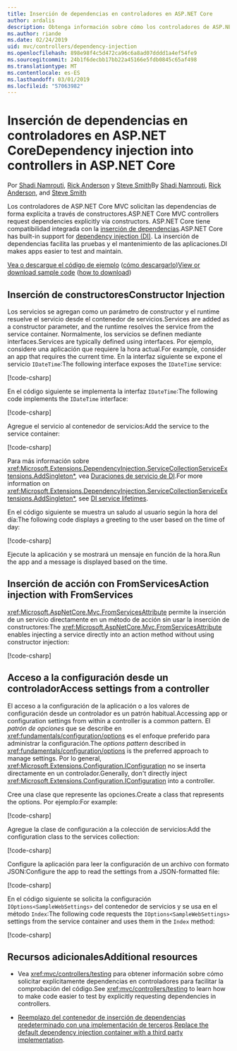 ```yaml
---
title: Inserción de dependencias en controladores en ASP.NET Core
author: ardalis
description: Obtenga información sobre cómo los controladores de ASP.NET Core MVC solicitan sus dependencias explícitamente a través de sus constructores por medio de la inserción de dependencias en ASP.NET Core.
ms.author: riande
ms.date: 02/24/2019
uid: mvc/controllers/dependency-injection
ms.openlocfilehash: 898e98f4c5d472ca96c6a8ad07dddd1a4ef54fe9
ms.sourcegitcommit: 24b1f6decbb17bb22a45166e5fdb0845c65af498
ms.translationtype: MT
ms.contentlocale: es-ES
ms.lasthandoff: 03/01/2019
ms.locfileid: "57063982"
---
```

# <a name="dependency-injection-into-controllers-in-aspnet-core"></a><span data-ttu-id="6c800-103">Inserción de dependencias en controladores en ASP.NET Core</span><span class="sxs-lookup"><span data-stu-id="6c800-103">Dependency injection into controllers in ASP.NET Core</span></span>

<a name="dependency-injection-controllers"></a>

<span data-ttu-id="6c800-104">Por [Shadi Namrouti](https://github.com/shadinamrouti), [Rick Anderson](https://twitter.com/RickAndMSFT) y [Steve Smith](https://github.com/ardalis)</span><span class="sxs-lookup"><span data-stu-id="6c800-104">By [Shadi Namrouti](https://github.com/shadinamrouti), [Rick Anderson](https://twitter.com/RickAndMSFT), and [Steve Smith](https://github.com/ardalis)</span></span>

<span data-ttu-id="6c800-105">Los controladores de ASP.NET Core MVC solicitan las dependencias de forma explícita a través de constructores.</span><span class="sxs-lookup"><span data-stu-id="6c800-105">ASP.NET Core MVC controllers request dependencies explicitly via constructors.</span></span> <span data-ttu-id="6c800-106">ASP.NET Core tiene compatibilidad integrada con la [inserción de dependencias](xref:fundamentals/dependency-injection).</span><span class="sxs-lookup"><span data-stu-id="6c800-106">ASP.NET Core has built-in support for [dependency injection (DI)](xref:fundamentals/dependency-injection).</span></span> <span data-ttu-id="6c800-107">La inserción de dependencias facilita las pruebas y el mantenimiento de las aplicaciones.</span><span class="sxs-lookup"><span data-stu-id="6c800-107">DI makes apps easier to test and maintain.</span></span>

<span data-ttu-id="6c800-108">[Vea o descargue el código de ejemplo](https://github.com/aspnet/Docs/tree/master/aspnetcore/mvc/controllers/dependency-injection/sample) ([cómo descargarlo](xref:index#how-to-download-a-sample))</span><span class="sxs-lookup"><span data-stu-id="6c800-108">[View or download sample code](https://github.com/aspnet/Docs/tree/master/aspnetcore/mvc/controllers/dependency-injection/sample) ([how to download](xref:index#how-to-download-a-sample))</span></span>

## <a name="constructor-injection"></a><span data-ttu-id="6c800-109">Inserción de constructores</span><span class="sxs-lookup"><span data-stu-id="6c800-109">Constructor Injection</span></span>

<span data-ttu-id="6c800-110">Los servicios se agregan como un parámetro de constructor y el runtime resuelve el servicio desde el contenedor de servicios.</span><span class="sxs-lookup"><span data-stu-id="6c800-110">Services are added as a constructor parameter, and the runtime resolves the service from the service container.</span></span> <span data-ttu-id="6c800-111">Normalmente, los servicios se definen mediante interfaces.</span><span class="sxs-lookup"><span data-stu-id="6c800-111">Services are typically defined using interfaces.</span></span> <span data-ttu-id="6c800-112">Por ejemplo, considere una aplicación que requiere la hora actual.</span><span class="sxs-lookup"><span data-stu-id="6c800-112">For example, consider an app that requires the current time.</span></span> <span data-ttu-id="6c800-113">En la interfaz siguiente se expone el servicio `IDateTime`:</span><span class="sxs-lookup"><span data-stu-id="6c800-113">The following interface exposes the `IDateTime` service:</span></span>

[!code-csharp[](dependency-injection/sample/ControllerDI/Interfaces/IDateTime.cs?name=snippet)]

<span data-ttu-id="6c800-114">En el código siguiente se implementa la interfaz `IDateTime`:</span><span class="sxs-lookup"><span data-stu-id="6c800-114">The following code implements the `IDateTime` interface:</span></span>

[!code-csharp[](dependency-injection/sample/ControllerDI/Services/SystemDateTime.cs?name=snippet)]

<span data-ttu-id="6c800-115">Agregue el servicio al contenedor de servicios:</span><span class="sxs-lookup"><span data-stu-id="6c800-115">Add the service to the service container:</span></span>

[!code-csharp[](dependency-injection/sample/ControllerDI/Startup1.cs?name=snippet&highlight=3)]

<span data-ttu-id="6c800-116">Para más información sobre <xref:Microsoft.Extensions.DependencyInjection.ServiceCollectionServiceExtensions.AddSingleton*>, vea [Duraciones de servicio de DI](xref:fundamentals/dependency-injection#service-lifetimes).</span><span class="sxs-lookup"><span data-stu-id="6c800-116">For more information on <xref:Microsoft.Extensions.DependencyInjection.ServiceCollectionServiceExtensions.AddSingleton*>, see [DI service lifetimes](xref:fundamentals/dependency-injection#service-lifetimes).</span></span>

<span data-ttu-id="6c800-117">En el código siguiente se muestra un saludo al usuario según la hora del día:</span><span class="sxs-lookup"><span data-stu-id="6c800-117">The following code displays a greeting to the user based on the time of day:</span></span>

[!code-csharp[](dependency-injection/sample/ControllerDI/Controllers/HomeController.cs?name=snippet)]

<span data-ttu-id="6c800-118">Ejecute la aplicación y se mostrará un mensaje en función de la hora.</span><span class="sxs-lookup"><span data-stu-id="6c800-118">Run the app and a message is displayed based on the time.</span></span>

## <a name="action-injection-with-fromservices"></a><span data-ttu-id="6c800-119">Inserción de acción con FromServices</span><span class="sxs-lookup"><span data-stu-id="6c800-119">Action injection with FromServices</span></span>

<span data-ttu-id="6c800-120"><xref:Microsoft.AspNetCore.Mvc.FromServicesAttribute> permite la inserción de un servicio directamente en un método de acción sin usar la inserción de constructores:</span><span class="sxs-lookup"><span data-stu-id="6c800-120">The <xref:Microsoft.AspNetCore.Mvc.FromServicesAttribute> enables injecting a service directly into an action method without using constructor injection:</span></span>

[!code-csharp[](dependency-injection/sample/ControllerDI/Controllers/HomeController.cs?name=snippet2)]

## <a name="access-settings-from-a-controller"></a><span data-ttu-id="6c800-121">Acceso a la configuración desde un controlador</span><span class="sxs-lookup"><span data-stu-id="6c800-121">Access settings from a controller</span></span>

<span data-ttu-id="6c800-122">El acceso a la configuración de la aplicación o a los valores de configuración desde un controlador es un patrón habitual.</span><span class="sxs-lookup"><span data-stu-id="6c800-122">Accessing app or configuration settings from within a controller is a common pattern.</span></span> <span data-ttu-id="6c800-123">El *patrón de opciones* que se describe en <xref:fundamentals/configuration/options> es el enfoque preferido para administrar la configuración.</span><span class="sxs-lookup"><span data-stu-id="6c800-123">The *options pattern* described in <xref:fundamentals/configuration/options> is the preferred approach to manage settings.</span></span> <span data-ttu-id="6c800-124">Por lo general, <xref:Microsoft.Extensions.Configuration.IConfiguration> no se inserta directamente en un controlador.</span><span class="sxs-lookup"><span data-stu-id="6c800-124">Generally, don't directly inject <xref:Microsoft.Extensions.Configuration.IConfiguration> into a controller.</span></span>

<span data-ttu-id="6c800-125">Cree una clase que represente las opciones.</span><span class="sxs-lookup"><span data-stu-id="6c800-125">Create a class that represents the options.</span></span> <span data-ttu-id="6c800-126">Por ejemplo:</span><span class="sxs-lookup"><span data-stu-id="6c800-126">For example:</span></span>

[!code-csharp[](dependency-injection/sample/ControllerDI/Models/SampleWebSettings.cs?name=snippet)]

<span data-ttu-id="6c800-127">Agregue la clase de configuración a la colección de servicios:</span><span class="sxs-lookup"><span data-stu-id="6c800-127">Add the configuration class to the services collection:</span></span>

[!code-csharp[](dependency-injection/sample/ControllerDI/Startup.cs?highlight=4&name=snippet1)]

<span data-ttu-id="6c800-128">Configure la aplicación para leer la configuración de un archivo con formato JSON:</span><span class="sxs-lookup"><span data-stu-id="6c800-128">Configure the app to read the settings from a JSON-formatted file:</span></span>

[!code-csharp[](dependency-injection/sample/ControllerDI/Program.cs?name=snippet&range=10-15)]

<span data-ttu-id="6c800-129">En el código siguiente se solicita la configuración `IOptions<SampleWebSettings>` del contenedor de servicios y se usa en el método `Index`:</span><span class="sxs-lookup"><span data-stu-id="6c800-129">The following code requests the `IOptions<SampleWebSettings>` settings from the service container and uses them in the `Index` method:</span></span>

[!code-csharp[](dependency-injection/sample/ControllerDI/Controllers/SettingsController.cs?name=snippet)]

## <a name="additional-resources"></a><span data-ttu-id="6c800-130">Recursos adicionales</span><span class="sxs-lookup"><span data-stu-id="6c800-130">Additional resources</span></span>

* <span data-ttu-id="6c800-131">Vea <xref:mvc/controllers/testing> para obtener información sobre cómo solicitar explícitamente dependencias en controladores para facilitar la comprobación del código.</span><span class="sxs-lookup"><span data-stu-id="6c800-131">See <xref:mvc/controllers/testing> to learn how to make code easier to test by explicitly requesting dependencies in controllers.</span></span>

* <span data-ttu-id="6c800-132">[Reemplazo del contenedor de inserción de dependencias predeterminado con una implementación de terceros](xref:fundamentals/dependency-injection#default-service-container-replacement).</span><span class="sxs-lookup"><span data-stu-id="6c800-132">[Replace the default dependency injection container with a third party implementation](xref:fundamentals/dependency-injection#default-service-container-replacement).</span></span>
